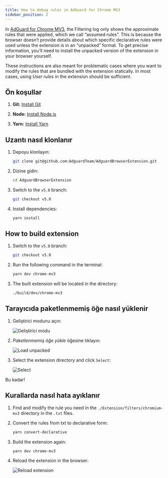 ```yaml
---
title: How to debug rules in AdGuard for Chrome MV3
sidebar_position: 2
---
```


In [AdGuard for Chrome MV3](/adguard-browser-extension/mv3-version), the Filtering log only shows the approximate rules that were applied, which we call “assumed rules”. This is because the browser doesn’t provide details about which specific declarative rules were used unless the extension is in an “unpacked” format. To get precise information, you’ll need to install the unpacked version of the extension in your browser yourself.

These instructions are also meant for problematic cases where you want to modify the rules that are bundled with the extension statically. In most cases, using _User rules_ in the extension should be sufficient.

## Ön koşullar

1. **Git:** [Install Git](https://git-scm.com/book/en/v2/Getting-Started-Installing-Git)

2. **Node:** [Install Node.js](https://nodejs.org/en/download/package-manager)

3. **Yarn:** [Install Yarn](https://classic.yarnpkg.com/lang/en/docs/install)

## Uzantı nasıl klonlanır

1. Depoyu klonlayın:

    ```bash
    git clone git@github.com:AdguardTeam/AdguardBrowserExtension.git
    ```

2. Dizine gidin:

    ```bash
    cd AdguardBrowserExtension
    ```

3. Switch to the `v5.0` branch:

    ```bash
    git checkout v5.0
    ```

4. Install dependencies:

    ```bash
    yarn install
    ```

## How to build extension

1. Switch to the `v5.0` branch:

    ```bash
    git checkout v5.0
    ```

2. Run the following command in the terminal:

    ```bash
    yarn dev chrome-mv3
    ```

3. The built extension will be located in the directory:

    ```bash
    ./build/dev/chrome-mv3
    ```

## Tarayıcıda paketlenmemiş öğe nasıl yüklenir

1. Geliştirici modunu açın:

    ![Geliştirici modu](https://cdn.adtidy.org/content/Kb/ad_blocker/browser_extension/developer_mode.png)

2. _Paketlenmemiş öğe yükle_ öğesine tıklayın:

    ![Load unpacked](https://cdn.adtidy.org/content/Kb/ad_blocker/browser_extension/load_unpacked.png)

3. Select the extension directory and click `Select`:

    ![Select](https://cdn.adtidy.org/content/Kb/ad_blocker/browser_extension/select.png)

Bu kadar!

## Kurallarda nasıl hata ayıklanır

1. Find and modify the rule you need in the `./Extension/filters/chromium-mv3` directory in the `.txt` files.

2. Convert the rules from txt to declarative form:

    ```bash
    yarn convert-declarative
    ```

3. Build the extension again:

    ```bash
    yarn dev chrome-mv3
    ```

4. Reload the extension in the browser:

    ![Reload extension](https://cdn.adtidy.org/content/Kb/ad_blocker/browser_extension/reload_extension.png)

